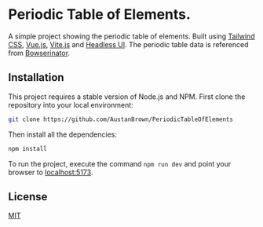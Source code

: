 # Periodic Table of Elements.

A simple project showing the periodic table of elements. Built using [Tailwind CSS](https://tailwindcss.com/), [Vue.js](https://vuejs.org), [Vite.js](https://vitejs.dev/) and [Headless UI](https://headlessui.com/). The periodic table data is referenced from [Bowserinator](https://github.com/Bowserinator/Periodic-Table-JSON/blob/master/PeriodicTableJSON.json).

## Installation
This project requires a stable version of Node.js and NPM. First clone the repository into your local environment:

```bash
git clone https://github.com/AustanBrown/PeriodicTableOfElements
```

Then install all the dependencies:
```bash
npm install
```

To run the project, execute the command ``` npm run dev ``` and point your browser to [localhost:5173](http://localhost:5173).

## License

[MIT](https://choosealicense.com/licenses/mit/)

